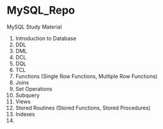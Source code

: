 # MySQL_Repo
MySQL Study Material

1.  Introduction to Database
2.  DDL
3.  DML
4.  DCL
5.  DQL
6.  TCL
7.  Functions (Single Row Functions, Multiple Row Functions)
8.  Joins
9.  Set Operations
10. Subquery
11. Views
12. Stored Routines (Stored Functions, Stored Procedures)
13. Indexes
14. 
